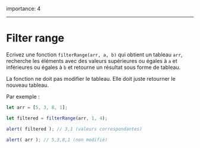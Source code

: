 importance: 4

---

# Filter range

Ecrivez une fonction `filterRange(arr, a, b)` qui obtient un tableau `arr`, recherche les éléments avec des valeurs supérieures ou égales à `a` et inférieures ou égales à `b` et retourne un résultat sous forme de tableau.

La fonction ne doit pas modifier le tableau. Elle doit juste retourner le nouveau tableau.

Par exemple :

```js
let arr = [5, 3, 8, 1];

let filtered = filterRange(arr, 1, 4);

alert( filtered ); // 3,1 (valeurs correspondantes)

alert( arr ); // 5,3,8,1 (non modifié)
```
